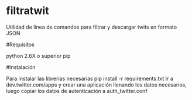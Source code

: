 filtratwit
==========

Utilidad de linea de comandos para filtrar y descargar twits en formato JSON

#Requisitos

python 2.6X o superior
pip

#Instalación

Para instalar las librerias necesarias pip install -r requirements.txt
Ir a dev.twitter.com/apps y crear una aplicación llenando los datos necesarios, luego copiar los datos de autenticación a auth_twitter.conf 




